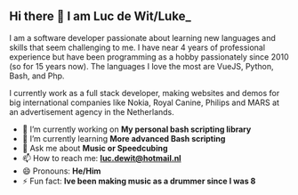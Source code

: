 ## Hi there 👋 I am Luc de Wit/Luke_
I am a software developer passionate about learning new languages and skills that seem challenging to me. I have near 4 years of professional experience but have been programming as a hobby passionately since 2010 (so for 15 years now). The languages I love the most are VueJS, Python, Bash, and Php.

I currently work as a full stack developer, making websites and demos for big international companies like Nokia, Royal Canine, Philips and MARS at an advertisement agency in the Netherlands.

- 🔭 I’m currently working on **My personal bash scripting library**
- 🌱 I’m currently learning **More advanced Bash scripting**
- 💬 Ask me about **Music or Speedcubing**
- 📫 How to reach me: **luc.dewit@hotmail.nl**
- 😄 Pronouns: **He/Him**
- ⚡ Fun fact: **Ive been making music as a drummer since I was 8**
